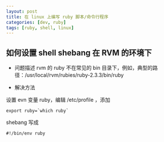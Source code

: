 ```yaml
---
layout: post
title: 在 linux 上编写 ruby 脚本/命令行程序
categories: [dev, ruby]
tags: [ruby, shell, linux]
---
```



## 如何设置 shell shebang 在 RVM 的环境下

* 问题描述
rvm 的 ruby 不在常见的 bin 目录下，例如，典型的路径：/usr/local/rvm/rubies/ruby-2.3.3/bin/ruby

* 解决方法

设置 evn 变量 ruby，编辑 /etc/profile ，添加

```shell
export ruby=`which ruby`
```

shebang 写成

~~~shell
#!/bin/env ruby
~~~


